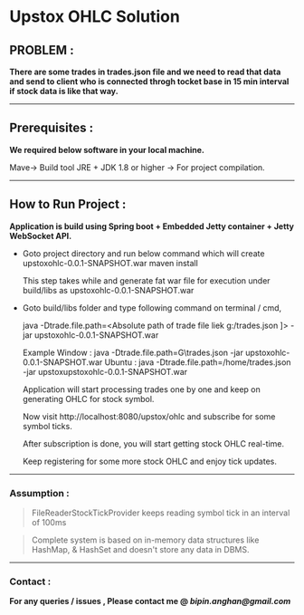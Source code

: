 # Upstox OHLC Solution

## PROBLEM : 

**There are some trades in trades.json file and we need to read that data and send to client who is connected throgh tocket base in 15 min interval if stock data is like that way.**


----------------------------------------------------------------------
## Prerequisites : 

**We required below software in your local machine.**

   Mave-> Build tool
   JRE + JDK 1.8 or higher -> For project compilation.

----------------------------------------------------------------------
## How to Run Project :

**Application is build using Spring boot + Embedded Jetty container + Jetty WebSocket API.**

* Goto project directory and run below command which will create upstoxohlc-0.0.1-SNAPSHOT.war
	maven install

   This step takes while and generate fat war file for execution under build/libs as upstoxohlc-0.0.1-SNAPSHOT.war
   
* Goto build/libs folder and type following command on terminal / cmd, 
 
	java  -Dtrade.file.path=<Absolute path of trade file liek g:/trades.json ]> -jar upstoxohlc-0.0.1-SNAPSHOT.war
	
	 Example 
          Window : java -Dtrade.file.path=G\\trades.json -jar upstoxohlc-0.0.1-SNAPSHOT.war
          Ubuntu : java -Dtrade.file.path=/home/trades.json -jar upstoxupstoxohlc-0.0.1-SNAPSHOT.war
	
	Application will start processing trades one by one and keep on generating OHLC for stock symbol.
	
	Now visit http://localhost:8080/upstox/ohlc and subscribe for some symbol ticks.
	
	After subscription is done, you will start getting stock OHLC real-time.
	
	Keep registering for some more stock OHLC and enjoy tick updates.

----------------------------------------------------------------------

### Assumption :

> FileReaderStockTickProvider keeps reading symbol tick in an interval of 100ms

> Complete system is based on in-memory data structures like HashMap, & HashSet and doesn't store any data in DBMS.

----------------------------------------------------------------------
### Contact :
**For any queries / issues , Please contact me @ _bipin.anghan@gmail.com_** 

